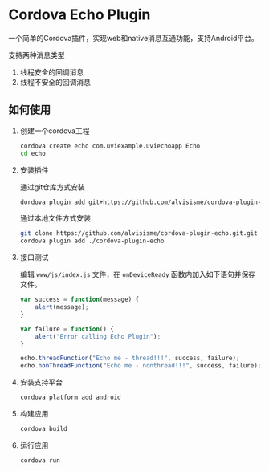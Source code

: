 # Cordova Echo Plugin

一个简单的Cordova插件，实现web和native消息互通功能，支持Android平台。

支持两种消息类型

1. 线程安全的回调消息
2. 线程不安全的回调消息

## 如何使用

1. 创建一个cordova工程

    ```bash
    cordova create echo com.uviexample.uviechoapp Echo
    cd echo
    ```

2. 安装插件

    通过git仓库方式安装

    ```bash
    dordova plugin add git+https://github.com/alvisisme/cordova-plugin-echo.git.git
    ```

    通过本地文件方式安装

    ```bash
    git clone https://github.com/alvisisme/cordova-plugin-echo.git.git
    cordova plugin add ./cordova-plugin-echo
    ```

3. 接口测试

    编辑 `www/js/index.js` 文件，在 `onDeviceReady` 函数内加入如下语句并保存文件。

    ```js
    var success = function(message) {
        alert(message);
    }

    var failure = function() {
        alert("Error calling Echo Plugin");
    }

    echo.threadFunction("Echo me - thread!!!", success, failure);
    echo.nonThreadFunction("Echo me - nonthread!!!", success, failure);
    ```

4. 安装支持平台

    ```bash
    cordova platform add android
    ```

5. 构建应用

    ```bash
    cordova build
    ```    

6. 运行应用

    ```bash
    cordova run
    ```
